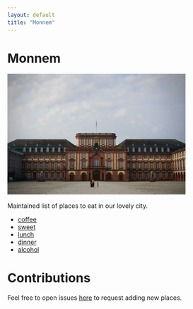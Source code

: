 ```yaml
---
layout: default
title: "Monnem"
---
```


# Monnem

<img src="/assets/img/monnem.jpeg"  width="80%" >

Maintained list of places to eat in our lovely city.

- [coffee](./coffee)
- [sweet](./sweet)
- [lunch](./lunch)
- [dinner](./dinner)
- [alcohol](./alcohol)


# Contributions

Feel free to open issues [here](https://github.com/sobamchan/monnem.sotaro.io/) to request adding new places.

